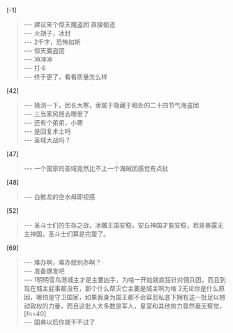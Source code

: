 
[-1] 
>--- 建议来个惊天魔盗团 直接偷道<br>
>--- 火胡子，冰封<br>
>--- 2千字，恐怖如斯<br>
>--- 惊天魔盗团<br>
>--- 冲冲冲<br>
>--- 打卡<br>
>--- 终于更了，看看质量怎么样<br>

[42] 
>--- 猜测一下，团长大寒，隶属于隐藏于暗处的二十四节气海盗团<br>
>--- 三当家风揺去哪里了<br>
>--- 还有个弟弟，小寒<br>
>--- 是回复术士吗<br>
>--- 圣域大战吗？<br>

[47] 
>--- 一个国家的圣域竟然比不上一个海贼团感觉有点扯<br>

[48] 
>--- 白骸龙的空水母即视感<br>

[52] 
>--- 圣斗士们的生存之战，冰雕王国安稳，安丘神国才能安稳，若是暴露无主神国，圣斗士们算是完蛋了。<br>

[69] 
>--- 难办啊，难办就别办啊？<br>
>--- 准备爆发吧<br>
>--- 1明明雪鸟港城主才是主要凶手，为啥一开始就疯狂针对佣兵团，而且到现在城主屁事都没有，那个什么帮灭亡主要是城主啊为啥
2无论你是什么原因，哪怕是守卫国家，如果我身为国王都不会容忍私底下拥有这一批足以撼动政权的力量，而且这批人大多数是军人，皇室和其他势力竟然毫无察觉，[fn=40]<br>
>--- 国典以后你就干不过了<br>

